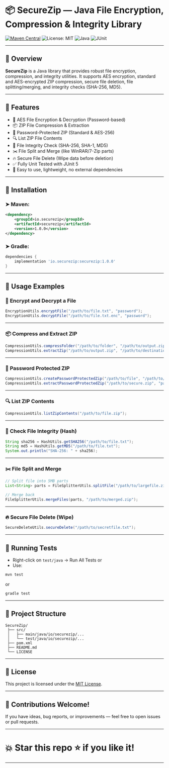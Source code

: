 # 📦 **SecureZip — Java File Encryption, Compression & Integrity Library**

[![Maven Central](https://img.shields.io/maven-central/v/io.github.sumitshresht/SecureZip.svg?label=Maven%20Central)](https://central.sonatype.com/artifact/io.github.sumitshresht/SecureZip)
![License: MIT](https://img.shields.io/badge/License-MIT-yellow.svg)
![Java](https://img.shields.io/badge/Java-8+-blue.svg)
![JUnit](https://img.shields.io/badge/Tested-JUnit5-brightgreen)

---

## 🚀 **Overview**

**SecureZip** is a Java library that provides robust file encryption, compression, and integrity utilities. It supports AES encryption, standard and AES-encrypted ZIP compression, secure file deletion, file splitting/merging, and integrity checks (SHA-256, MD5).

---

## 🎯 **Features**

* 🔐 AES File Encryption & Decryption (Password-based)
* 📦 ZIP File Compression & Extraction
* 🔑 Password-Protected ZIP (Standard & AES-256)
* 🔍 List ZIP File Contents
* 🧠 File Integrity Check (SHA-256, SHA-1, MD5)
* ✂️ File Split and Merge (like WinRAR/7-Zip parts)
* 🔥 Secure File Delete (Wipe data before deletion)
* ✅ Fully Unit Tested with JUnit 5
* 💯 Easy to use, lightweight, no external dependencies

---

## 🔧 **Installation**

### ➤ **Maven:**

```xml
<dependency>
    <groupId>io.securezip</groupId>
    <artifactId>securezip</artifactId>
    <version>1.0.0</version>
</dependency>
```

### ➤ **Gradle:**

```gradle
dependencies {
    implementation 'io.securezip:securezip:1.0.0'
}
```


---

## 🚀 **Usage Examples**

### 🔐 **Encrypt and Decrypt a File**

```java
EncryptionUtils.encryptFile("/path/to/file.txt", "password");
EncryptionUtils.decryptFile("/path/to/file.txt.enc", "password");
```

---

### 📦 **Compress and Extract ZIP**

```java
CompressionUtils.compressFolder("/path/to/folder", "/path/to/output.zip");
CompressionUtils.extractZip("/path/to/output.zip", "/path/to/destination");
```

---

### 🔑 **Password Protected ZIP**

```java
CompressionUtils.createPasswordProtectedZip("/path/to/file", "/path/to/secure.zip", "password");
CompressionUtils.extractPasswordProtectedZip("/path/to/secure.zip", "password", "/path/to/extract");
```

---

### 🔍 **List ZIP Contents**

```java
CompressionUtils.listZipContents("/path/to/file.zip");
```

---

### 🧠 **Check File Integrity (Hash)**

```java
String sha256 = HashUtils.getSHA256("/path/to/file.txt");
String md5 = HashUtils.getMD5("/path/to/file.txt");
System.out.println("SHA-256: " + sha256);
```

---

### ✂️ **File Split and Merge**

```java
// Split file into 5MB parts
List<String> parts = FileSplitterUtils.splitFile("/path/to/largefile.zip", 5);

// Merge back
FileSplitterUtils.mergeFiles(parts, "/path/to/merged.zip");
```

---

### 🔥 **Secure File Delete (Wipe)**

```java
SecureDeleteUtils.secureDelete("/path/to/secretfile.txt");
```

---

## 🧪 **Running Tests**

* Right-click on `test/java` → Run All Tests
  or
* Use:

```bash
mvn test
```

or

```bash
gradle test
```

---

## 📁 **Project Structure**

```
SecureZip/
 ├── src/
 │   ├── main/java/io/securezip/...
 │   └── test/java/io/securezip/...
 ├── pom.xml
 ├── README.md
 └── LICENSE
```

---

## 📜 **License**

This project is licensed under the [MIT License](LICENSE).


---

## 🌟 **Contributions Welcome!**

If you have ideas, bug reports, or improvements — feel free to open issues or pull requests.

---

# 💥 **Star this repo ⭐ if you like it!**

---

